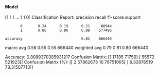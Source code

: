 #### Model
[1 1 1 ... 1 1 0]
Classification Report:
              precision    recall  f1-score   support

           0       0.24      0.19      0.21     88944
           1       0.88      0.90      0.89    577496

    accuracy                           0.81    666440
   macro avg       0.56      0.55      0.55    666440
weighted avg       0.79      0.81      0.80    666440

Accuracy: 0.8089370385931217
Confusion Matrix:
[[ 17185  71759]
 [ 55573 521923]]
Confusion Matrix (%):
[[ 2.57862673 10.76751095]
 [ 8.33878519 78.31507713]]
